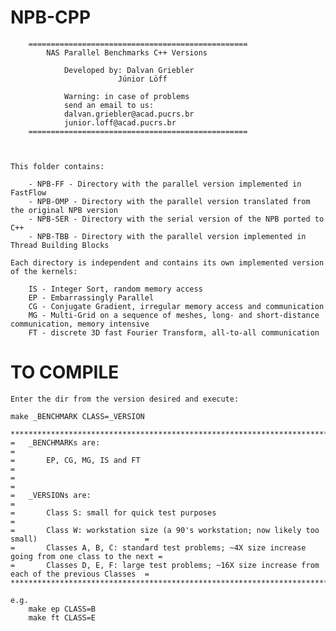 # NPB-CPP

		=================================================
			NAS Parallel Benchmarks C++ Versions		
		 												
				Developed by: Dalvan Griebler    		
							Júnior Löff				
														
				Warning: in case of problems			
				send an email to us:					
				dalvan.griebler@acad.pucrs.br			
				junior.loff@acad.pucrs.br				
		=================================================



	This folder contains:

		- NPB-FF - Directory with the parallel version implemented in FastFlow
		- NPB-OMP - Directory with the parallel version translated from the original NPB version
		- NPB-SER - Directory with the serial version of the NPB ported to C++
		- NPB-TBB - Directory with the parallel version implemented in Thread Building Blocks

	Each directory is independent and contains its own implemented version of the kernels:

		IS - Integer Sort, random memory access
		EP - Embarrassingly Parallel
		CG - Conjugate Gradient, irregular memory access and communication
		MG - Multi-Grid on a sequence of meshes, long- and short-distance communication, memory intensive
		FT - discrete 3D fast Fourier Transform, all-to-all communication



# TO COMPILE 

	Enter the dir from the version desired and execute:

	make _BENCHMARK CLASS=_VERSION

	*****************************************************************************************************
	=	_BENCHMARKs are: 																				=
	=		EP, CG, MG, IS and FT 																		=
	=																									=	
	=	_VERSIONs are: 																					=	
	=		Class S: small for quick test purposes														=
	=		Class W: workstation size (a 90's workstation; now likely too small)						=
	=		Classes A, B, C: standard test problems; ~4X size increase going from one class to the next	=
	=		Classes D, E, F: large test problems; ~16X size increase from each of the previous Classes  =
	****************************************************************************************************=

	e.g.
		make ep CLASS=B
		make ft CLASS=E